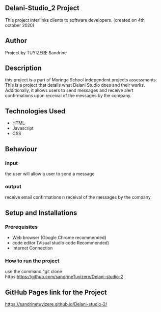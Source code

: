 ## Delani-Studio_2  Project
This project interlinks clients to software developers. (created on 4th october 2020)

## Author
Project by TUYIZERE Sandrine

## Description
this project is a part of Moringa School independent projects assessments. This is a project that details what Delani Studio does and their works.
Additionally, it allows users to send messages and receive alert confirmations upon receival of the messages by the company.

## Technologies Used

 * HTML
 * Javascript
 * CSS
 

## Behaviour

### input
the user will allow a user to send a message
### output
receive email confirmations n receival of the messages by the company.

## Setup and Installations
### Prerequisites
* Web browser (Google Chrome recommended)
* code editor (Visual studio code Recommended)
* Internet Connection

### How to run the project
use the command "git clone https:https://github.com/sandrineTuyizere/Delani-studio-2

## GitHub Pages link for the Project
https://sandrinetuyizere.github.io/Delani-studio-2/

